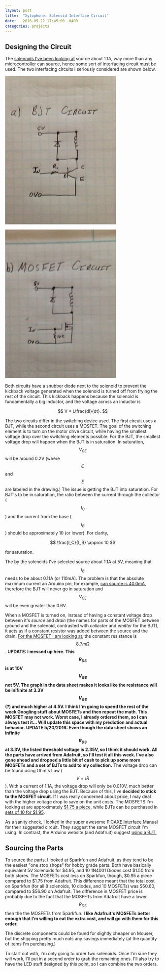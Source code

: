 ```yaml
---
layout: post
title:  "Xylophone: Solenoid Interface Circuit"
date:   2016-05-22 17:45:00 -0400
categories: projects
---
```


## Designing the Circuit

The [solenoids I've been looking at](https://www.adafruit.com/products/2776)
source about 1.1A, way more than any microcontroller can source, hence
some sort of interfacing circuit must be used. The two interfacing
circuits I seriously considered are shown below.

![BJT Circuit](/images/2016-05-22/BJTCircuit.JPG)

![MOSFET Circuit](/images/2016-05-22/MOSFETCircuit.JPG)

Both circuits have a snubber diode next to the solenoid to prevent the kickback
voltage generated when the solenoid is turned off from frying the rest of
the circuit. This kickback happens because the solenoid is fundamentally
a big inductor, and the voltage across an inductor is

$$ V = L\frac{dI}{dt}. $$

The two circuits differ in the switching device used. The first circuit
uses a BJT, while the second circuit uses a MOSFET. The goal of the switching
element is to turn on the motor drive circuit, while having the smallest
voltage drop over the switching elements possible. For the BJT, the
smallest voltage drop will happen when the BJT is in saturation. In
saturation, $$V_{CE}$$ will be around 0.2V (where $$C$$ and $$E$$ are
labeled in the drawing.) The issue is getting the BJT into saturation.
For BJT's to be in saturation, the ratio between the current through
the collector ($$I_C$$) and the current from the base ($$I_B$$) should be approximately 10 (or lower).
For clarity,

$$ \frac{I_C}{I_B} \approx 10 $$

for saturation.

The by the solenoids I've selected source about 1.1A at 5V,
meaning that $$I_B$$ needs to be about 0.11A (or 110mA). The problem is that
the absolute maximum current an Arduino pin, for example, [can source is
40.0mA](http://playground.arduino.cc/Main/ArduinoPinCurrentLimitations),
therefore the BJT will never go in saturation and $$V_{CE}$$ will be
even greater than 0.6V.

When a MOSFET is turned on, instead of having a constant voltage drop between
it's *source* and *drain* (the names for parts of the MOSFET between ground and
the solenoid, contrasted with *collector* and *emitter* for the BJT), it
acts as if a constant resistor was added between the source and the drain.
[For the MOSFET I am looking at](https://www.adafruit.com/products/355), the
constant resistance is $$8.7m\Omega$$. **UPDATE: I messed up here.
This $$R_{DS}$$ is at 10V $$V_{GS}$$ not 5V. The graph in the data sheet
makes it looks like the resistance will be inifinite at 3.3V $$V_{GS}$$ (?)
and much higher at 4.5V. I think I'm going to spend the rest of the week
Googling stuff about MOSFETs and then repeat the math. This MOSFET may not
work. Worst case, I already ordered them, so I can always test it... Will
update this space with my prediction and actual behavior.**
**UPDATE 5/20/2016: Even though the data sheet shows an infinite $$R_{DS}$$ at
3.3V, the listed threshold voltage is 2.35V, so I think it should work. All
the parts have arrived from Adafruit, so I'll test it all this week. I've also
gone ahead and dropped a little bit of cash to pick up some more MOSFETs and
a set of BJTs to add to my collection.**
The voltage drop can be found using
Ohm's Law ($$V = IR$$). With a current of 1.1A, the voltage drop will only be
0.010V, much better than the voltage drop using the BJT. Because of this, I've
**decided to stick to the MOSFET circuit**.
If I was really concerned about price, I may deal with the higher voltage
drop to save on the unit costs. The MOSFETS I'm looking at are approximately
[$1.75 a piece](https://www.adafruit.com/product/355),
while BJTs can be purchased in
[sets of 10 for $1.95](https://www.adafruit.com/product/756).

As a sanity check, I looked in the super awesome
[PICAXE Interface Manual](http://www.picaxe.com/docs/picaxe_manual3.pdf) for
their suggested circuit. They suggest the same MOSFET circuit I'm using.
In contrast, the Arduino website (and Adafruit) suggest
[using a BJT.](http://playground.arduino.cc/uploads/Learning/solenoid_driver.pdf)

## Sourcing the Parts

To source the parts, I looked at Sparkfun and Adafruit, as they tend to be the
easiest "one stop shops" for hobby grade parts. Both have basically equivalent
5V Solenoids for $4.95, and 10 1N4001 Diodes cost $1.50 from both stores. The
MOSFETs cost less on Sparkfun, though, $0.95 a piece compared to $1.75
from Adafruit. This difference meant that the total cost on Sparkfun (for
all 8 solenoids, 10 diodes, and 10 MOSFETs) was $50.60, compared to $56.90
on Adafruit. The difference in MOSFET price is probably due to the fact that
the MOSFETs from Adafruit have a lower $$R_{DS}$$ then the the MOSFETs from
Sparkfun. **I like Adafruit's MOSFETs better enough that I'm willing to eat
the extra cost, and will go with them for this order.**

The discrete components could be found for slightly cheaper on Mouser, but the
shipping pretty much eats any savings immediately (at the quantity of items
I'm purchasing.)

To start out with, I'm only going to order two solenoids. Once I'm sure they
will work, I'll put in a second order to grab the remaining ones. I'll
also try to have the LED stuff designed by this point, so I can combine the
two orders.

